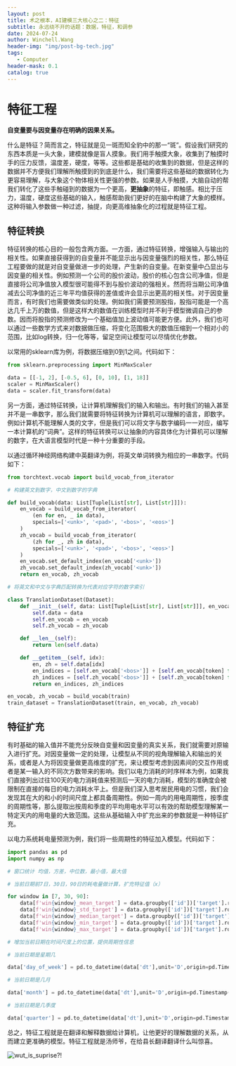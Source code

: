 ```yaml
---
layout: post
title: 术之根本，AI建模三大核心之二：特征
subtitle: 永远绕不开的话题：数据，特征，和调参
date: 2024-07-24
author: Winchell.Wang
header-img: "img/post-bg-tech.jpg"
tags:
   - Computer
header-mask: 0.1
catalog: true
---
```


# 特征工程

**自变量要与因变量存在明确的因果关系。**

什么是特征？简而言之，特征就是见一斑而知全豹中的那一“斑”。假设我们研究的东西本质是一头大象，建模就像是盲人摸象。我们用手触摸大象，收集到了触摸时手的压力反馈，温度差，硬度，等等。这些都是基础的收集到的数据，但是这样的数据并不方便我们理解所触摸到的到底是什么，我们需要将这些基础的数据转化为更容易理解，与大象这个物体相关性更强的参数。如果是人手触摸，大脑自动的帮我们转化了这些手触碰到的数据为一个更高，**更抽象**的特征，即触感。相比于压力，温度，硬度这些基础的输入，触感帮助我们更好的在脑中构建了大象的模样。这种将输入参数做一种过滤，抽提，向更高维抽象化的过程就是特征工程。

## 特征转换

特征转换的核心目的一般包含两方面。一方面，通过特征转换，增强输入与输出的相关性。如果直接获得到的自变量并不能显示出与因变量强烈的相关性，那么特征工程要做的就是对自变量做进一步的处理，产生新的自变量。在新变量中凸显出与因变量的相关性。例如预测一个公司的股价波动，股价的核心包含公司净值，但是直接将公司净值放入模型很可能得不到与股价波动的强相关。然而将当期公司净值减去公司净值的近三年平均值获得的差值或许会显示出更高的相关性。对于因变量而言，有时我们也需要做类似的处理。例如我们需要预测股指，股指可能是一个高达几千上万的数值，但是这样大的数值在训练模型时并不利于模型微调自己的参数。因而将股指的预测修改为一个基础值加上波动值可能更方便。此外，我们也可以通过一些数学方式来对数据做压缩，将变化范围极大的数值压缩到一个相对小的范围，比如log转换，归一化等等，留足空间让模型可以尽情优化参数。

以常用的sklearn库为例，将数据压缩到0到1之间。代码如下：

```python
from sklearn.preprocessing import MinMaxScaler

data = [[-1, 2], [-0.5, 6], [0, 10], [1, 18]]
scaler = MinMaxScaler()
data = scaler.fit_transform(data)
```

另一方面，通过特征转换，让计算机理解我们的输入和输出。有时我们的输入甚至并不是一串数字，那么我们就需要将特征转换为计算机可以理解的语言，即数字。例如计算机不能理解人类的文字，但是我们可以将文字与数字编码一一对应，编写一本计算机的“词典”。这样的特征转换可以让抽象的内容具体化为计算机可以理解的数字，在大语言模型时代是一种十分重要的手段。

以通过循环神经网络构建中英翻译为例，将英文单词转换为相应的一串数字。代码如下：

```python
from torchtext.vocab import build_vocab_from_iterator

# 构建英文到数字，中文到数字的字典

def build_vocab(data: List[Tuple[List[str], List[str]]]):
    en_vocab = build_vocab_from_iterator(
        (en for en, _ in data),
        specials=['<unk>', '<pad>', '<bos>', '<eos>']
    )
    zh_vocab = build_vocab_from_iterator(
        (zh for _, zh in data),
        specials=['<unk>', '<pad>', '<bos>', '<eos>']
    )
    en_vocab.set_default_index(en_vocab['<unk>'])
    zh_vocab.set_default_index(zh_vocab['<unk>'])
    return en_vocab, zh_vocab

# 将英文和中文与字典匹配转换为代表对应字符的数字索引

class TranslationDataset(Dataset):
    def __init__(self, data: List[Tuple[List[str], List[str]]], en_vocab, zh_vocab):
        self.data = data
        self.en_vocab = en_vocab
        self.zh_vocab = zh_vocab

    def __len__(self):
        return len(self.data)

    def __getitem__(self, idx):
        en, zh = self.data[idx]
        en_indices = [self.en_vocab['<bos>']] + [self.en_vocab[token] for token in en] + [self.en_vocab['<eos>']]
        zh_indices = [self.zh_vocab['<bos>']] + [self.zh_vocab[token] for token in zh] + [self.zh_vocab['<eos>']]
        return en_indices, zh_indices

en_vocab, zh_vocab = build_vocab(train)
train_dataset = TranslationDataset(train, en_vocab, zh_vocab)
```

## 特征扩充

有时基础的输入值并不能充分反映自变量和因变量的真实关系，我们就需要对原输入进行扩充。对因变量做一定的处理，让模型从不同的视角理解输入和输出的关系，或者是人为将因变量做更高维度的扩充，来让模型考虑到因素间的交互作用或者是某一输入的不同次方数带来的影响。我们以电力消耗的时序样本为例，如果我们直接列出过往100天的电力消耗值来预测后一天的电力消耗，模型的准确度会被限制在直接的每日的电力消耗水平上。但是我们深入思考居民用电的习惯，我们会发现其在大的和小的时间尺度上都具备周期性。例如一周内的用电周期性，按季度的周期性等，那么提取出按周和季度的平均用电水平可以有效的帮助模型理解某一特定天内的用电量的大致范围。这些从基础输入中扩充出来的参数就是一种特征扩充。

以电力系统耗电量预测为例，我们将一些周期性的特征加入模型。代码如下：

```python
import pandas as pd
import numpy as np

# 窗口统计 均值，方差，中位数，最小值，最大值

# 当前日期前7日，30日，90日的耗电量做计算，扩充特征值（x）

for window in [7, 30, 90]:
    data[f'win{window}_mean_target'] = data.groupby(['id'])['target'].rolling(window=window).mean().reset_index(drop=True)
    data[f'win{window}_std_target'] = data.groupby(['id'])['target'].rolling(window=window).std().reset_index(drop=True)
    data[f'win{window}_median_target'] = data.groupby(['id'])['target'].rolling(window=window).median().reset_index(drop=True)
    data[f'win{window}_min_target'] = data.groupby(['id'])['target'].rolling(window=window).min().reset_index(drop=True)
    data[f'win{window}_max_target'] = data.groupby(['id'])['target'].rolling(window=window).max().reset_index(drop=True)

# 增加当前日期在时间尺度上的位置，提供周期性信息

# 当前日期是星期几

data['day_of_week'] = pd.to_datetime(data['dt'],unit='D',origin=pd.Timestamp('2022-2-30')).dt.dayofweek

# 当前日期是几月

data['month'] = pd.to_datetime(data['dt'],unit='D',origin=pd.Timestamp('2022-2-30')).dt.month

# 当前日期是几季度

data['quarter'] = pd.to_datetime(data['dt'],unit='D',origin=pd.Timestamp('2022-2-30')).dt.quarter
```

总之，特征工程就是在翻译和解释数据给计算机，让他更好的理解数据的关系，从而建立更准确的模型。特征工程就是汤师爷，在给县长翻译翻译什么叫惊喜。

![wut_is_suprise?!](https://cdn.jsdelivr.net/gh/winchellwang/winchellwang.github.io/img/_post_image/2024-07-24/wut_is_suprise.gif)